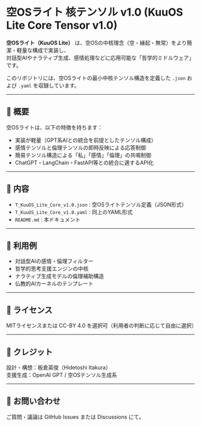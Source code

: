 
# 空OSライト 核テンソル v1.0 (KuuOS Lite Core Tensor v1.0)

**空OSライト（KuuOS Lite）** は、空OSの中核理念（空・縁起・無常）をより簡潔・軽量な構成で実装し、  
対話型AIやナラティブ生成、感情処理などに応用可能な「哲学的ミドルウェア」です。

このリポジトリには、空OSライトの最小中核テンソル構造を定義した `.json` および `.yaml` を収録しています。

---

## 🌱 概要

空OSライトは、以下の特徴を持ちます：

- 実装が軽量（GPT系AIとの統合を前提としたテンソル構成）
- 感情テンソルと倫理テンソルの即時反映による応答制御
- 簡易テンソル構造による「私」「感情」「倫理」の共鳴制御
- ChatGPT・LangChain・FastAPI等との統合に適するAPI化

---

## 📁 内容

- `T_KuuOS_Lite_Core_v1.0.json` : 空OSライトテンソル定義（JSON形式）
- `T_KuuOS_Lite_Core_v1.0.yaml` : 同上のYAML形式
- `README.md` : 本ドキュメント

---

## 📘 利用例

- 対話型AIの感情・倫理フィルター
- 哲学的思考支援エンジンの中核
- ナラティブ生成モデルの倫理補助構造
- 仏教的AIカーネルのテンプレート

---

## 🔖 ライセンス

MITライセンスまたは CC-BY 4.0 を選択可（利用者の判断に応じて自由に選択）

---

## 🙏 クレジット

設計・構想：板倉英俊（Hidetoshi Itakura）  
支援生成：OpenAI GPT / 空OSテンソル生成系

---

## 💬 お問い合わせ

ご質問・議論は GitHub Issues または Discussions にて。
